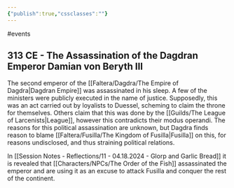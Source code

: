 ```yaml
---
{"publish":true,"cssclasses":""}
---
```




#events

## 313 CE - The Assassination of the Dagdran Emperor Damian von Beryth III

The second emperor of the [[Faltera/Dagdra/The Empire of Dagdra\|Dagdran Empire]] was assassinated in his sleep. A few of the ministers were publicly executed in the name of justice. Supposedly, this was an act carried out by loyalists to Duessel, scheming to claim the throne for themselves. Others claim that this was done by the [[Guilds/The League of Larcenists\|League]], however this contradicts their modus operandi. The reasons for this political assassination are unknown, but Dagdra finds reason to blame [[Faltera/Fusilla/The Kingdom of Fusilla\|Fusilla]] on this, for reasons undisclosed, and thus straining political relations.

In [[Session Notes - Reflections/11 - 04.18.2024 - Glorp and Garlic Bread]] it is revealed that [[Characters/NPCs/The Order of the Fish]] assassinated the emperor and are using it as an excuse to attack Fusilla and conquer the rest of the continent.
